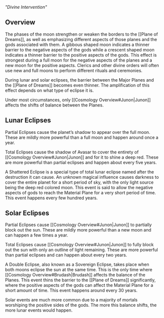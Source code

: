 *"Divine Intervention"*
## Overview
The phases of the moon strengthen or weaken the borders to the [[Plane of Dreams]], as well as emphasizing different aspects of those planes and the gods associated with them. A gibbous shaped moon indicates a thinner barrier to the negative aspects of the gods while a crescent shaped moon indicates a thinner barrier to the positive aspects of the gods. This effect is strongest during a full moon for the negative aspects of the planes and a new moon for the positive aspects. Clerics and other divine orders will often use new and full moons to perform different rituals and ceremonies.

During lunar and solar eclipses, the barrier between the Major Planes and the [[Plane of Dreams]] becomes even thinner. The amplification of this effect depends on what type of eclipse it is.

Under most circumstances, only [[Cosmology Overview#Junon|Junon]] affects the shifts of balance between the Planes.
## Lunar Eclipses
Partial Eclipses cause the planet’s shadow to appear over the full moon. These are mildly more powerful than a full moon and happen around once a year.

Total Eclipses cause the shadow of Avasar to cover the entirety of [[Cosmology Overview#Junon|Junon]] and for it to shine a deep red. These are more powerful than partial eclipses and happen about every five years.

A Shattered Eclipse is a special type of total lunar eclipse named after the destruction it can cause. An unknown magical influence causes darkness to cover the entire planet for a short period of sky, with the only light source being the deep red colored moon. This event is said to allow the negative aspects of gods to reach the Material Plane for a very short period of time. This event happens every few hundred years.
## Solar Eclipses
Partial Eclipses cause [[Cosmology Overview#Junon|Junon]] to partially block out the sun. These are mildly more powerful than a new moon and can happen a few times a year.

Total Eclipses cause [[Cosmology Overview#Junon|Junon]] to fully block out the sun with only an outline of light remaining. These are more powerful than partial eclipses and can happen about every two years.

A Double Eclipse, also known as a Sovereign Eclipse, takes place when both moons eclipse the sun at the same time. This is the only time where [[Cosmology Overview#Brudash|Brudash]] affects the balance of the Planes. This event thins the barrier to the [[Plane of Dreams]] significantly, where the positive aspects of the gods can affect the Material Plane for a short amount of time. This event happens around every 30 years.

Solar events are much more common due to a majority of mortals worshiping the positive sides of the gods. The more this balance shifts, the more lunar events would happen.

